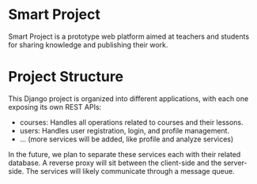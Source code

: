 # Smart Project

Smart Project is a prototype web platform aimed at teachers and students for sharing knowledge and publishing their work. 

# Project Structure

This Django project is organized into different applications, with each one exposing its own REST APIs:

- courses: Handles all operations related to courses and their lessons.
- users: Handles user registration, login, and profile management.
- ... (more services will be added, like profile and analyze services)

In the future, we plan to separate these services each with their related database. A reverse proxy will sit between the client-side and the server-side. The services will likely communicate through a message queue.
